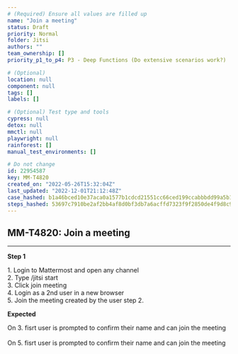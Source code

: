 ```yaml
---
# (Required) Ensure all values are filled up
name: "Join a meeting"
status: Draft
priority: Normal
folder: Jitsi
authors: ""
team_ownership: []
priority_p1_to_p4: P3 - Deep Functions (Do extensive scenarios work?)

# (Optional)
location: null
component: null
tags: []
labels: []

# (Optional) Test type and tools
cypress: null
detox: null
mmctl: null
playwright: null
rainforest: []
manual_test_environments: []

# Do not change
id: 22954587
key: MM-T4820
created_on: "2022-05-26T15:32:04Z"
last_updated: "2022-12-01T21:12:48Z"
case_hashed: b1a46bced10e37aca0a1577b1cdcd21551cc66ced199ccabbbdd99a5b11ead05e156beaefe9ce09577b050867be327e2
steps_hashed: 53697c7910be2af2bb4af8d0bf3db7a6acffd7323f9f2850de4f9d8c975cc1eecd7be423e01d2a195e814775f45f034e
---
```


<!-- (Auto-generated) Based on frontmatter's "key" and "name" -->

## MM-T4820: Join a meeting

---

**Step 1**

1\. Login to Mattermost and open any channel\
2\. Type /jitsi start\
3\. Click join meeting\
4\. Login as a 2nd user in a new browser\
5\. Join the meeting created by the user step 2.

**Expected**

On 3. fisrt user is prompted to confirm their name and can join the meeting\
\
On 5. fisrt user is prompted to confirm their name and can join the meeting
